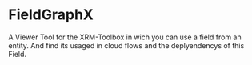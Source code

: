 # FieldGraphX
A Viewer Tool for the XRM-Toolbox in wich you can use a field from an entity. And find its usaged in cloud flows and the deplyendencys of this Field.
